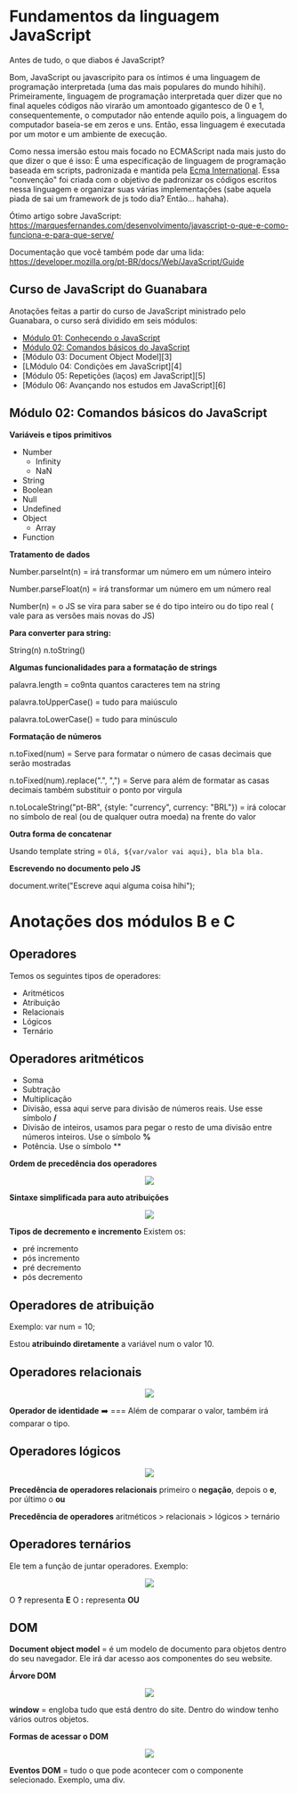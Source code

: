 # Fundamentos da linguagem JavaScript

Antes de tudo, o que diabos é JavaScript?

Bom, JavaScript ou javascripito para os íntimos é uma linguagem de programação interpretada (uma das mais populares do mundo hihihi).
Primeiramente, linguagem de programação interpretada quer dizer que no final aqueles códigos não virarão um amontoado gigantesco de 0 e 1, consequentemente, o computador não entende aquilo pois, a linguagem do computador baseia-se em zeros e uns. Então, essa linguagem é executada por um motor e um ambiente de execução.

Como nessa imersão estou mais focado no ECMAScript nada mais justo do que dizer o que é isso: É uma especificação de linguagem de programação baseada em scripts, padronizada e mantida pela [Ecma International](https://pt.wikipedia.org/wiki/Ecma_International). Essa "convenção" foi criada com o objetivo de padronizar os códigos escritos nessa linguagem e organizar suas várias implementações (sabe aquela piada de sai um framework de js todo dia? Então... hahaha).

Ótimo artigo sobre JavaScript: https://marquesfernandes.com/desenvolvimento/javascript-o-que-e-como-funciona-e-para-que-serve/

Documentação que você também pode dar uma lida: https://developer.mozilla.org/pt-BR/docs/Web/JavaScript/Guide

## Curso de JavaScript do Guanabara

Anotações feitas a partir do curso de JavaScript ministrado pelo Guanabara, o curso será dividido em seis módulos:

- [Módulo 01: Conhecendo o JavaScript][1]
- [Módulo 02: Comandos básicos do JavaScript][2]
- [Módulo 03: Document Object Model][3]
- [LMódulo 04: Condições em JavaScript][4]
- [Módulo 05: Repetições (laços) em JavaScript][5]
- [Módulo 06: Avançando nos estudos em JavaScript][6]

## Módulo 02: Comandos básicos do JavaScript

**Variáveis e tipos primitivos**

 - Number
	 - Infinity
	 - NaN
 - String
 - Boolean
 - Null
 - Undefined
 - Object
	 - Array
 - Function

**Tratamento de dados**

Number.parseInt(n) = irá transformar um número em um número inteiro

Number.parseFloat(n) = irá transformar um número em um número real

Number(n) = o JS se vira para saber se é do tipo inteiro ou do tipo real ( vale para as versões mais novas do JS)

**Para converter para string:**

String(n)
n.toString()

**Algumas funcionalidades para a formatação de strings**

palavra.length = co9nta quantos caracteres tem na string

palavra.toUpperCase() = tudo para maiúsculo

palavra.toLowerCase() = tudo para minúsculo

**Formatação de números**

n.toFixed(num) = Serve para formatar o número de casas decimais que serão mostradas

n.toFixed(num).replace(".", ",") = Serve para além de formatar as casas decimais também substituir o ponto por virgula 

n.toLocaleString("pt-BR", {style: "currency", currency: "BRL"}) = irá colocar no símbolo de real (ou de qualquer outra moeda) na frente do valor

**Outra forma de concatenar**

Usando template string = `Olá, ${var/valor vai aqui}, bla bla bla.`

**Escrevendo no documento pelo JS**

document.write("Escreve aqui alguma coisa hihi");

# Anotações dos módulos B e C

## Operadores

Temos os seguintes tipos de operadores: 

 - Aritméticos
 - Atribuição
 - Relacionais
 - Lógicos 
 - Ternário

## **Operadores aritméticos**

 - Soma
 -  Subtração  
 - Multiplicação 
 - Divisão, essa aqui serve para divisão
   de números reais. Use esse símbolo **/**
 - Divisão de inteiros, usamos para pegar o resto de uma divisão entre números inteiros. Use o símbolo **%**
 - Potência. Use o símbolo **

**Ordem de precedência dos operadores**

<div align="center">
	<img src="./assets-sem-03/precedencia-operadores-aritmeticos.png">
</div>

**Sintaxe simplificada para auto atribuições**

<div align="center">
	<img src="./assets-sem-03/simplificando-auto-atricuicoes.png">
</div>

**Tipos de decremento e incremento**
Existem os:

 - pré incremento
 - pós incremento
 - pré decremento
 - pós decremento

## **Operadores de atribuição**

Exemplo: var num = 10;

Estou **atribuindo diretamente** a variável num o valor 10.

## **Operadores relacionais**

<div align="center">
	<img src="./assets-sem-03/operadores-relacionais.png">
</div>

**Operador de identidade** ➡️ ===
Além de comparar o valor, também irá comparar o tipo. 

## **Operadores lógicos**

<div align="center">
	<img src="./assets-sem-03/operadores-logicos.png">
</div>

**Precedência de operadores relacionais**
primeiro o **negação**, depois o **e**, por último o **ou**

**Precedência de operadores**
aritméticos > relacionais > lógicos > ternário

## **Operadores ternários**

Ele tem a função de juntar operadores. Exemplo:

<div align="center">
	<img src="./assets-sem-03/operadores-ternarios.png">
</div>

O **?** representa **E**
O **:** representa **OU**

## **DOM**

**Document object model** =  é um modelo de documento para objetos dentro do seu navegador. Ele irá dar acesso aos componentes do seu website.

**Árvore DOM**

<div align="center">
	<img src="./assets-sem-03/arvore-dom.png">
</div>

**window** =  engloba tudo que está dentro do site. Dentro do window tenho vários outros objetos.

**Formas de acessar o DOM**

<div align="center">
	<img src="./assets-sem-03/seletores-dom.png">
</div>

**Eventos DOM** =  tudo o que pode acontecer com o componente selecionado. Exemplo, uma div.

[1]: https://github.com/lauraol/seja-um-bom-junior/blob/master/mes-01/semana-03/anotacoes-js/resumos-das-aulas.md#módulo-01-conhecendo-o-javaScript  "Módulo 01: Conhecendo o JavaScript"
[2]: https://github.com/lauraol/seja-um-bom-junior/blob/master/mes-01/semana-03/anotacoes-js/resumos-das-aulas.md#módulo-02-comandos-básicos-do-javaScript  "Módulo 02: Comandos básicos do JavaScript"